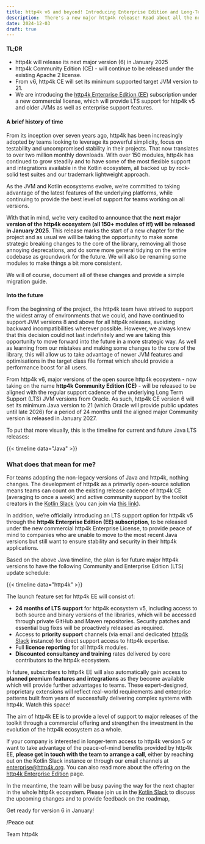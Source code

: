 ```yaml
---
title: http4k v6 and beyond! Introducing Enterprise Edition and Long-Term Support
description:  There's a new major http4k release! Read about all the new things the team have been working on for http4k v6.
date: 2024-12-03
draft: true
---
```


#### TL;DR
- http4k will release its next major version (6) in January 2025
- http4k Community Edition (CE) - will continue to be released under the existing Apache 2 license.
- From v6, http4k CE will set its minimum supported target JVM version to 21.
- We are introducing the [http4k Enterprise Edition (EE)](/enterprise) subscription under a new commercial license, which will provide LTS support for http4k v5 and older JVMs as well as enterprise support features.

#### A brief history of time

From its inception over seven years ago, http4k has been increasingly adopted by teams looking to leverage its powerful simplicity, focus on testability and uncompromised stability in their projects. That now translates to over two million monthly downloads. With over 150 modules, http4k has continued to grow steadily and to have some of the most flexible support and integrations available in the Kotlin ecosystem, all backed up by rock-solid test suites and our trademark lightweight approach.

As the JVM and Kotlin ecosystems evolve, we’re committed to taking advantage of the latest features of the underlying platforms, while continuing to provide the best level of support for teams working on all versions.

With that in mind, we’re very excited to announce that the **next major version of the http4k ecosystem (all 150+ modules of it!) will be released in January 2025**. This release marks the start of a new chapter for the project and as usual we will be taking the opportunity to make some strategic breaking changes to the core of the library, removing all those annoying deprecations, and do some more general tidying on the entire codebase as groundwork for the future. We will also be renaming some modules to make things a bit more consistent.

We will of course, document all of these changes and provide a simple migration guide.

#### Into the future

From the beginning of the project, the http4k team have strived to support the widest array of environments that we could, and have continued to support JVM versions 8 and above for all http4k releases, avoiding backward incompatibilities wherever possible. However, we always knew that this decision could not last indefinitely and we are taking this opportunity to move forward into the future in a more strategic way. As well as learning from our mistakes and making some changes to the core of the library, this will allow us to take advantage of newer JVM features and optimisations in the target class file format which should provide a performance boost for all users.

From http4k v6, major versions of the open source http4k ecosystem - now taking on the name **http4k Community Edition (CE)** - will be released to be aligned with the regular support cadence of the underlying Long Term Support (LTS) JVM versions from Oracle. As such, http4k CE version 6 will set its minimum Java version to 21 (which Oracle will provide public updates until late 2026) for a period of 24 months until the aligned major Community version is released in January 2027.

To put that more visually, this is the timeline for current and future Java LTS releases:

{{< timeline data="Java" >}}

### What does that mean for me?

For teams adopting the non-legacy versions of Java and http4k, nothing changes. The development of http4k as a primarily open-source solution means teams can count on the existing release cadence of http4k CE (averaging to once a week) and active community support by the toolkit creators in the [Kotlin Slack](https://kotlinlang.slack.com) (you can join via [this link](https://surveys.jetbrains.com/s3/kotlin-slack-sign-up)).

In addition, we’re officially introducing an LTS support option for http4k v5 through the **http4k Enterprise Edition (EE) subscription**, to be released under the new commercial http4k Enterprise License, to provide peace of mind to companies who are unable to move to the most recent Java versions but still want to ensure stability and security in their http4k applications.

Based on the above Java timeline, the plan is for future major http4k versions to have the following Community and Enterprise Edition (LTS) update schedule:

{{< timeline data="http4k" >}}

The launch feature set for http4k EE will consist of:

- **24 months of LTS support** for http4k ecosystem v5, including access to both source and binary versions of the libraries, which will be accessed through private GitHub and Maven repositories. Security patches and essential bug fixes will be proactively released as required.
- Access to **priority support** channels (via email and dedicated [http4k Slack](https://http4k.slack.com) instance) for direct support access to http4k expertise.
- Full **licence reporting** for all http4k modules.
- **Discounted consultancy and training** rates delivered by core contributors to the http4k ecosystem.

In future, subscribers to http4k EE will also automatically gain access to **planned premium features and integrations** as they become available which will provide further advantages to teams. These expert-designed, proprietary extensions will reflect real-world requirements and enterprise patterns built from years of successfully delivering complex systems with http4k. Watch this space!

The aim of http4k EE is to provide a level of support to major releases of the toolkit through a commercial offering and strengthen the investment in the evolution of the http4k ecosystem as a whole.

If your company is interested in longer-term access to http4k version 5 or want to take advantage of the peace-of-mind benefits provided by http4k EE, **please get in touch with the team to arrange a call**, either by reaching out on the Kotlin Slack instance or through our email channels at enterprise@http4k.org. You can also read more about the offering on the [http4k Enterprise Edition](/enterprise) page.

In the meantime, the team will be busy paving the way for the next chapter in the whole http4k ecosystem. Please join us in the [Kotlin Slack](https://kotlinlang.slack.com) to discuss the upcoming changes and to provide feedback on the roadmap, 

Get ready for version 6 in January!

/Peace out

Team http4k
